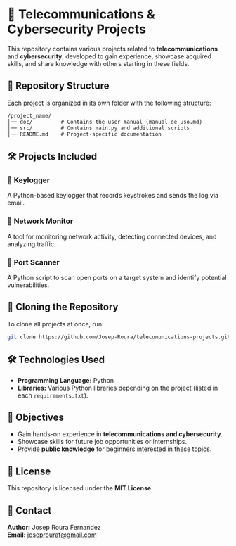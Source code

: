 # 📡 Telecommunications & Cybersecurity Projects

This repository contains various projects related to **telecommunications** and **cybersecurity**, developed to gain experience, showcase acquired skills, and share knowledge with others starting in these fields.

## 📂 Repository Structure
Each project is organized in its own folder with the following structure:
```
/project_name/
│── doc/         # Contains the user manual (manual_de_uso.md)
│── src/         # Contains main.py and additional scripts
│── README.md    # Project-specific documentation
```

## 🛠️ Projects Included
### 🔹 **Keylogger**
A Python-based keylogger that records keystrokes and sends the log via email.

### 🔹 **Network Monitor**
A tool for monitoring network activity, detecting connected devices, and analyzing traffic.

### 🔹 **Port Scanner**
A Python script to scan open ports on a target system and identify potential vulnerabilities.

## 🚀 Cloning the Repository
To clone all projects at once, run:
```sh
git clone https://github.com/Josep-Roura/telecomunications-projects.git
```

## 🛠️ Technologies Used
- **Programming Language:** Python
- **Libraries:** Various Python libraries depending on the project (listed in each `requirements.txt`).

## 🎯 Objectives
- Gain hands-on experience in **telecommunications and cybersecurity**.
- Showcase skills for future job opportunities or internships.
- Provide **public knowledge** for beginners interested in these topics.

## 📜 License
This repository is licensed under the **MIT License**.

## 📧 Contact
**Author:** Josep Roura Fernandez  
**Email:** joseprouraf@gmail.com

